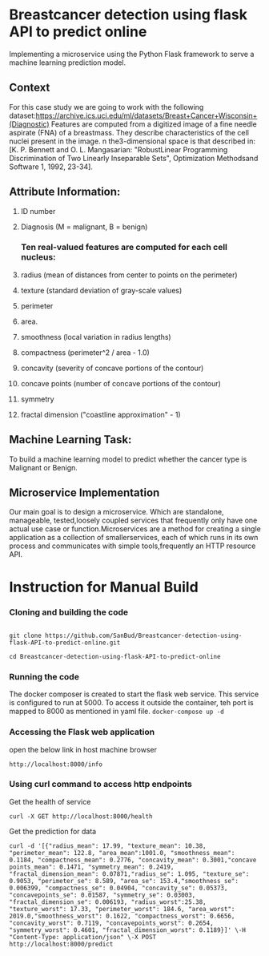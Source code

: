 # Breastcancer detection using flask API to predict online

Implementing a microservice using the Python Flask framework to serve a machine learning prediction model.

## Context

For this case study we are going to work with the following dataset:https://archive.ics.uci.edu/ml/datasets/Breast+Cancer+Wisconsin+(Diagnostic)
Features are computed from a digitized image of a fine needle aspirate (FNA) of a breastmass. They describe characteristics of the cell nuclei present in the image. n the3-dimensional space is that described in: [K. P. Bennett and O. L. Mangasarian: "RobustLinear Programming Discrimination of Two Linearly Inseparable Sets", Optimization Methodsand Software 1, 1992, 23-34].

## Attribute Information:

1. ID number
2. Diagnosis (M = malignant, B = benign)
   
   ### Ten real-valued features are computed for each cell nucleus:
3. radius (mean of distances from center to points on the perimeter)
4. texture (standard deviation of gray-scale values)
5. perimeter
6. area.
7. smoothness (local variation in radius lengths)
8. compactness (perimeter^2 / area - 1.0)
9. concavity (severity of concave portions of the contour)
10. concave points (number of concave portions of the contour)
11. symmetry
12. fractal dimension ("coastline approximation" - 1)

## Machine Learning Task:

To build a machine learning model to predict whether the cancer type is Malignant or Benign.

## Microservice Implementation

Our main goal is to design a microservice. Which are standalone, manageable, tested,loosely coupled services that frequently only have one actual use case or function.Microservices are a method for creating a single application as a collection of smallerservices, each of which runs in its own process and communicates with simple tools,frequently an HTTP resource API.

# Instruction for Manual Build

### Cloning and building the code

```

git clone https://github.com/SanBud/Breastcancer-detection-using-flask-API-to-predict-online.git

cd Breastcancer-detection-using-flask-API-to-predict-online
```




### Running the code

The docker composer is created to start the flask web service. This service is configured to run at 5000. To access it outside the container, teh port is mapped to 8000 as mentioned in yaml file.
`docker-compose up -d`

### Accessing the Flask web application

open the below link in host machine browser

`http://localhost:8000/info`


### Using curl command to access http endpoints

Get the health of service

`curl -X GET http://localhost:8000/health`


Get the prediction for data

```
curl -d '[{"radius_mean": 17.99, "texture_mean": 10.38, "perimeter_mean": 122.8, "area_mean":1001.0, "smoothness_mean": 0.1184, "compactness_mean": 0.2776, "concavity_mean": 0.3001,"concave points_mean": 0.1471, "symmetry_mean": 0.2419, "fractal_dimension_mean": 0.07871,"radius_se": 1.095, "texture_se": 0.9053, "perimeter_se": 8.589, "area_se": 153.4,"smoothness_se": 0.006399, "compactness_se": 0.04904, "concavity_se": 0.05373, "concavepoints_se": 0.01587, "symmetry_se": 0.03003, "fractal_dimension_se": 0.006193, "radius_worst":25.38, "texture_worst": 17.33, "perimeter_worst": 184.6, "area_worst": 2019.0,"smoothness_worst": 0.1622, "compactness_worst": 0.6656, "concavity_worst": 0.7119, "concavepoints_worst": 0.2654, "symmetry_worst": 0.4601, "fractal_dimension_worst": 0.1189}]' \-H "Content-Type: application/json" \-X POST http://localhost:8000/predict

```
